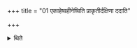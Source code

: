 +++
title = "01 एकाहेष्वहीनेष्विति प्राकृतीर्दक्षिणा ददाति"

+++

<details><summary>थिते</summary>

एकाहेष्वहीनेष्विति प्राकृतीर्दक्षिणा ददाति । यथासमाम्नातं वा १
</details>
